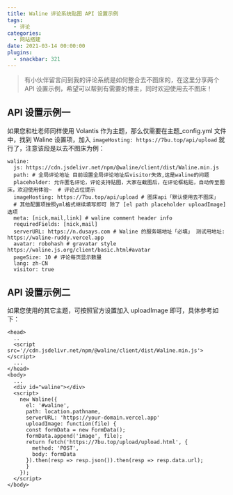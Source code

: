 ```yaml
---
title: Waline 评论系统贴图 API 设置示例
tags:
  - 评论
categories:
  - 网站搭建
date: 2021-03-14 00:00:00
plugins:
  - snackbar: 321
---
```


> 有小伙伴留言问到我的评论系统是如何整合去不图床的，在这里分享两个 API 设置示例，希望可以帮到有需要的博主，同时欢迎使用去不图床！

<!-- more -->

## API 设置示例一

如果您和杜老师同样使用 Volantis 作为主题，那么仅需要在主题_config.yml 文件中，找到 Waline 设置项，加入 `imageHosting: https://7bu.top/api/upload` 就行了，注意该段是以去不图床为例：

```
waline:
  js: https://cdn.jsdelivr.net/npm/@waline/client/dist/Waline.min.js
  path: # 全局评论地址 目前设置全局评论地址后visitor失效,这是waline的问题
  placeholder: 允许匿名评论，评论支持贴图，大家在截图后，在评论框粘贴，自动传至图床，欢迎使用体验~  # 评论占位提示
  imageHosting: https://7bu.top/api/upload # 图床api「默认使用去不图床」
  # 其他配置项按照yml格式继续填写即可 除了 [el path placeholder uploadImage] 选项
  meta: [nick,mail,link] # waline comment header info
  requiredFields: [nick,mail]
  serverURL: https://n.dusays.com # Waline 的服务端地址「必填」 测试用地址: https://waline-ruddy.vercel.app
  avatar: robohash # gravatar style https://waline.js.org/client/basic.html#avatar
  pageSize: 10 # 评论每页显示数量
  lang: zh-CN
  visitor: true
```

## API 设置示例二

如果您使用的其它主题，可按照官方设置加入 uploadImage 即可，具体参考如下：

```
<head>
  ..
  <script src='//cdn.jsdelivr.net/npm/@waline/client/dist/Waline.min.js'></script>
  ...
</head>
<body>
  ...
  <div id="waline"></div>
  <script>
    new Waline({
      el: '#waline',
      path: location.pathname,
      serverURL: 'https://your-domain.vercel.app'
      uploadImage: function(file) {
      const formData = new FormData();
      formData.append('image', file);
      return fetch('https://7bu.top/upload/upload.html', {
        method: 'POST',
        body: formData
      }).then(resp => resp.json()).then(resp => resp.data.url);
      }
    });
  </script>
</body>
```
